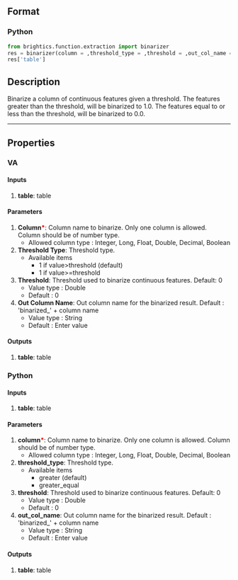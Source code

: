 ## Format
### Python
```python
from brightics.function.extraction import binarizer
res = binarizer(column = ,threshold_type = ,threshold = ,out_col_name = )
res['table']
```

## Description
Binarize a column of continuous features given a threshold. The features greater than the threshold, will be binarized to 1.0. The features equal to or less than the threshold, will be binarized to 0.0.

---

## Properties
### VA
#### Inputs
1. **table**: table

#### Parameters
1. **Column**<b style="color:red">*</b>: Column name to binarize. Only one column is allowed. Column should be of number type.
   - Allowed column type : Integer, Long, Float, Double, Decimal, Boolean
2. **Threshold Type**: Threshold type.
   - Available items
      - 1 if value>threshold (default)
      - 1 if value>=threshold
3. **Threshold**: Threshold used to binarize continuous features. Default: 0
   - Value type : Double
   - Default : 0
4. **Out Column Name**: Out column name for the binarized result. Default : 'binarized_' + column name
   - Value type : String
   - Default : Enter value

#### Outputs
1. **table**: table

### Python
#### Inputs
1. **table**: table

#### Parameters
1. **column**<b style="color:red">*</b>: Column name to binarize. Only one column is allowed. Column should be of number type.
   - Allowed column type : Integer, Long, Float, Double, Decimal, Boolean
2. **threshold_type**: Threshold type.
   - Available items
      - greater (default)
      - greater_equal
3. **threshold**: Threshold used to binarize continuous features. Default: 0
   - Value type : Double
   - Default : 0
4. **out_col_name**: Out column name for the binarized result. Default : 'binarized_' + column name
   - Value type : String
   - Default : Enter value

#### Outputs
1. **table**: table


